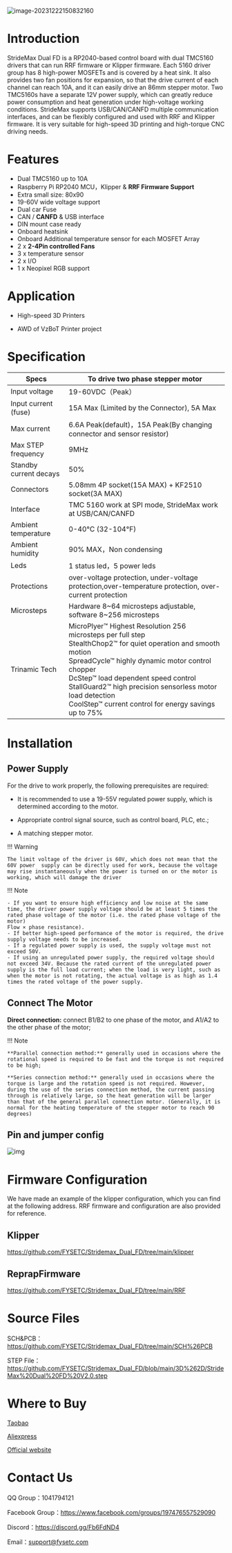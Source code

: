 
![image-20231222150832160](images/StrideMax_on_DIN.png)



# Introduction

StrideMax Dual FD is a RP2040-based control board with dual TMC5160 drivers that can run RRF firmware or Klipper firmware. Each 5160 driver group has 8 high-power MOSFETs and is covered by a heat sink. It also provides two fan positions for expansion, so that the drive current of each channel can reach 10A, and it can easily drive an 86mm stepper motor. Two TMC5160s have a separate 12V power supply, which can greatly reduce power consumption and heat generation under high-voltage working conditions. StrideMax supports USB/CAN/CANFD multiple communication interfaces, and can be flexibly configured and used with RRF and Klipper firmware. It is very suitable for high-speed 3D printing and high-torque CNC driving needs.



# Features

- Dual TMC5160 up to 10A
- Raspberry Pi RP2040 MCU，Klipper & **RRF Firmware Support**
- Extra small size: 80x90
- 19-60V wide voltage support
- Dual car Fuse 
- CAN / **CANFD** & USB interface
- DIN mount case ready
- Onboard heatsink
- Onboard Additional temperature sensor for each MOSFET Array
- 2 x **2-4Pin controlled Fans**
- 3 x temperature sensor
- 2 x I/O
- 1 x Neopixel RGB support

# Application

- High-speed 3D Printers

- AWD of VzBoT Printer project 

# Specification

| Specs                  | To drive two phase stepper motor                             |
| ---------------------- | ------------------------------------------------------------ |
| Input voltage          | 19-60VDC（Peak）                                             |
| Input current (fuse)   | 15A Max (Limited by the Connector), 5A Max                   |
| Max current            | 6.6A Peak(default)，15A Peak(By changing connector and sensor resistor) |
| Max STEP frequency     | 9MHz                                                         |
| Standby current decays | 50%                                                          |
| Connectors             | 5.08mm 4P socket(15A MAX) + KF2510 socket(3A MAX)            |
| Interface              | TMC 5160 work at SPI mode,  StrideMax work at USB/CAN/CANFD  |
| Ambient temperature    | 0-40°C (32-104°F)                                            |
| Ambient humidity       | 90% MAX，Non condensing                                      |
| Leds                   | 1 status led，5 power leds                                   |
| Protections            | over-voltage protection, under-voltage protection,over-temperature protection, over-current protection |
| Microsteps             | Hardware 8~64 microsteps adjustable, software 8~256 microsteps |
| Trinamic Tech          | MicroPlyer™ Highest Resolution 256 microsteps per full step<br/>StealthChop2™ for quiet operation and smooth motion<br/>SpreadCycle™ highly dynamic motor control chopper<br/>DcStep™ load dependent speed control<br/>StallGuard2™ high precision sensorless motor load detection<br/>CoolStep™ current control for energy savings up to 75%<br/> |

# Installation

## Power Supply

For the drive to work properly, the following prerequisites are required:

- It is recommended to use a 19-55V regulated power supply, which is determined according to the motor. 

- Appropriate control signal source, such as control board, PLC, etc.;

- A matching stepper motor.

!!! Warning

    The limit voltage of the driver is 60V, which does not mean that the 60V power  supply can be directly used for work, because the voltage may rise instantaneously when the power is turned on or the motor is working, which will damage the driver

!!! Note

    - If you want to ensure high efficiency and low noise at the same time, the driver power supply voltage should be at least 5 times the rated phase voltage of the motor (i.e. the rated phase voltage of the motor)
    Flow × phase resistance).
    - If better high-speed performance of the motor is required, the drive supply voltage needs to be increased.
    - If a regulated power supply is used, the supply voltage must not exceed 50V.
    - If using an unregulated power supply, the required voltage should not exceed 34V. Because the rated current of the unregulated power supply is the full load current; when the load is very light, such as when the motor is not rotating, the actual voltage is as high as 1.4 times the rated voltage of the power supply.

## Connect The Motor

**Direct connection:** connect B1/B2 to one phase of the motor, and A1/A2 to the other phase of the motor;

!!! Note

    **Parallel connection method:** generally used in occasions where the rotational speed is required to be fast and the torque is not required to be high;
    
    **Series connection method:** generally used in occasions where the torque is large and the rotation speed is not required. However, during the use of the series connection method, the current passing through is relatively large, so the heat generation will be larger than that of the general parallel connection motor. (Generally, it is normal for the heating temperature of the stepper motor to reach 90 degrees)

## Pin and jumper config

![img](assets/image-20231222183712370.png)
# Firmware Configuration
We have made an example of the klipper configuration, which you can find at the following address. RRF firmware and configuration are also provided for reference.
## Klipper

https://github.com/FYSETC/Stridemax_Dual_FD/tree/main/klipper

##  ReprapFirmware

https://github.com/FYSETC/Stridemax_Dual_FD/tree/main/RRF

# Source Files

SCH&PCB：https://github.com/FYSETC/Stridemax_Dual_FD/tree/main/SCH%26PCB

STEP File：https://github.com/FYSETC/Stridemax_Dual_FD/blob/main/3D%262D/StrideMax%20Dual%20FD%20V2.0.step

# Where to Buy

[Taobao]()

[Aliexpress](https://www.aliexpress.com/item/3256806165718828.html)

[Official website]()

# Contact Us

QQ Group：1041794121

Facebook Group：https://www.facebook.com/groups/197476557529090

Discord：https://discord.gg/Fb6FdND4

Email：support@fysetc.com
